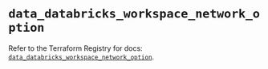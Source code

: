 # `data_databricks_workspace_network_option`

Refer to the Terraform Registry for docs: [`data_databricks_workspace_network_option`](https://registry.terraform.io/providers/databricks/databricks/1.90.0/docs/data-sources/workspace_network_option).
